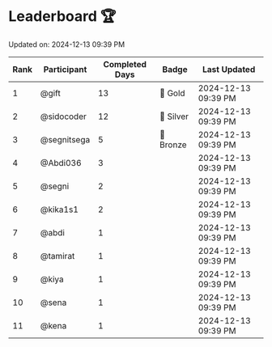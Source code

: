 # Leaderboard 🏆

Updated on: 2024-12-13 09:39 PM

| Rank | Participant       | Completed Days | Badge      | Last Updated         |
|------|-------------------|----------------|------------|----------------------|
| 1    | @gift             | 13             | 🏅 Gold     | 2024-12-13 09:39 PM |
| 2    | @sidocoder        | 12             | 🥈 Silver   | 2024-12-13 09:39 PM |
| 3    | @segnitsega       | 5              | 🥉 Bronze   | 2024-12-13 09:39 PM |
| 4    | @Abdi036          | 3              |            | 2024-12-13 09:39 PM |
| 5    | @segni            | 2              |            | 2024-12-13 09:39 PM |
| 6    | @kika1s1          | 2              |            | 2024-12-13 09:39 PM |
| 7    | @abdi             | 1              |            | 2024-12-13 09:39 PM |
| 8    | @tamirat          | 1              |            | 2024-12-13 09:39 PM |
| 9    | @kiya             | 1              |            | 2024-12-13 09:39 PM |
| 10   | @sena             | 1              |            | 2024-12-13 09:39 PM |
| 11   | @kena             | 1              |            | 2024-12-13 09:39 PM |
